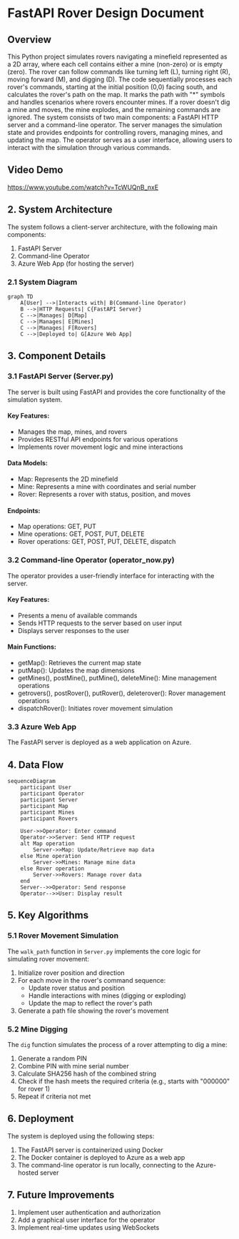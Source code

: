 # FastAPI Rover Design Document

## Overview
This Python project simulates rovers navigating a minefield represented as a 2D array, where each cell contains either a mine (non-zero) or is empty (zero). The rover can follow commands like turning left (L), turning right (R), moving forward (M), and digging (D). The code sequentially processes each rover's commands, starting at the initial position (0,0) facing south, and calculates the rover's path on the map. It marks the path with "*" symbols and handles scenarios where rovers encounter mines. If a rover doesn't dig a mine and moves, the mine explodes, and the remaining commands are ignored. The system consists of two main components: a FastAPI HTTP server and a command-line operator. The server manages the simulation state and provides endpoints for controlling rovers, managing mines, and updating the map. The operator serves as a user interface, allowing users to interact with the simulation through various commands.

## Video Demo
https://www.youtube.com/watch?v=TcWUQnB_nxE

## 2. System Architecture

The system follows a client-server architecture, with the following main components:

1. FastAPI Server
2. Command-line Operator
3. Azure Web App (for hosting the server)

### 2.1 System Diagram

```mermaid
graph TD
    A[User] -->|Interacts with| B(Command-line Operator)
    B -->|HTTP Requests| C{FastAPI Server}
    C -->|Manages| D[Map]
    C -->|Manages| E[Mines]
    C -->|Manages| F[Rovers]
    C -->|Deployed to| G[Azure Web App]
```

## 3. Component Details

### 3.1 FastAPI Server (Server.py)

The server is built using FastAPI and provides the core functionality of the simulation system.

#### Key Features:
- Manages the map, mines, and rovers
- Provides RESTful API endpoints for various operations
- Implements rover movement logic and mine interactions

#### Data Models:
- Map: Represents the 2D minefield
- Mine: Represents a mine with coordinates and serial number
- Rover: Represents a rover with status, position, and moves

#### Endpoints:
- Map operations: GET, PUT
- Mine operations: GET, POST, PUT, DELETE
- Rover operations: GET, POST, PUT, DELETE, dispatch

### 3.2 Command-line Operator (operator_now.py)

The operator provides a user-friendly interface for interacting with the server.

#### Key Features:
- Presents a menu of available commands
- Sends HTTP requests to the server based on user input
- Displays server responses to the user

#### Main Functions:
- getMap(): Retrieves the current map state
- putMap(): Updates the map dimensions
- getMines(), postMine(), putMine(), deleteMine(): Mine management operations
- getrovers(), postRover(), putRover(), deleterover(): Rover management operations
- dispatchRover(): Initiates rover movement simulation

### 3.3 Azure Web App

The FastAPI server is deployed as a web application on Azure.

## 4. Data Flow

```mermaid
sequenceDiagram
    participant User
    participant Operator
    participant Server
    participant Map
    participant Mines
    participant Rovers

    User->>Operator: Enter command
    Operator->>Server: Send HTTP request
    alt Map operation
        Server->>Map: Update/Retrieve map data
    else Mine operation
        Server->>Mines: Manage mine data
    else Rover operation
        Server->>Rovers: Manage rover data
    end
    Server-->>Operator: Send response
    Operator-->>User: Display result
```

## 5. Key Algorithms

### 5.1 Rover Movement Simulation

The `walk_path` function in `Server.py` implements the core logic for simulating rover movement:

1. Initialize rover position and direction
2. For each move in the rover's command sequence:
   - Update rover status and position
   - Handle interactions with mines (digging or exploding)
   - Update the map to reflect the rover's path
3. Generate a path file showing the rover's movement

### 5.2 Mine Digging

The `dig` function simulates the process of a rover attempting to dig a mine:

1. Generate a random PIN
2. Combine PIN with mine serial number
3. Calculate SHA256 hash of the combined string
4. Check if the hash meets the required criteria (e.g., starts with "000000" for rover 1)
5. Repeat if criteria not met

## 6. Deployment

The system is deployed using the following steps:

1. The FastAPI server is containerized using Docker
2. The Docker container is deployed to Azure as a web app
3. The command-line operator is run locally, connecting to the Azure-hosted server


## 7. Future Improvements

1. Implement user authentication and authorization
2. Add a graphical user interface for the operator
3. Implement real-time updates using WebSockets

